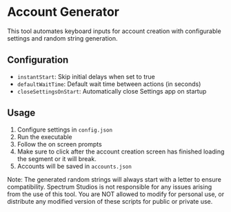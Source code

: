 # Account Generator

This tool automates keyboard inputs for account creation with configurable settings and random string generation.

## Configuration

- `instantStart`: Skip initial delays when set to true
- `defaultWaitTime`: Default wait time between actions (in seconds)
- `closeSettingsOnStart`: Automatically close Settings app on startup

## Usage

1. Configure settings in `config.json`
2. Run the executable
3. Follow the on screen prompts
4. Make sure to click after the account creation screen has finished loading the segment or it will break.
5. Accounts will be saved in `accounts.json`

Note: The generated random strings will always start with a letter to ensure compatibility. Spectrum Studios is not responsible for any issues arising from the use of this tool. You are NOT allowed to modify for personal use, or distribute any modified version of these scripts for public or private use.

